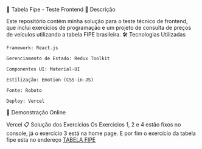 🚗 Tabela Fipe - Teste Frontend
📝 Descrição

Este repositório contém minha solução para o teste técnico de frontend, que inclui exercícios de programação e um projeto de consulta de preços de veículos utilizando a tabela FIPE brasileira.
🛠️ Tecnologias Utilizadas

    Framework: React.js

    Gerenciamento de Estado: Redux Toolkit

    Componentes UI: Material-UI

    Estilização: Emotion (CSS-in-JS)

    Fonte: Roboto

    Deploy: Vercel

🚀 Demonstração Online

Vercel
📋 Solução dos Exercícios
Os Exercicios 1, 2 e 4 estão fixos no console, já o exercício 3 está na home page. E por fim o exercício da tabela fipe esta no endereço
[TABELA FIPE](https://tabela-fipe-delta.vercel.app/tabela-fipe)
